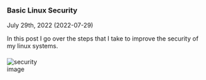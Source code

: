 <a href="/blog/basic-linux-security" style="text-decoration: none;">
<div class="card">

<div class="row" style="align-items: center">

<div style="margin: 20px">

### Basic Linux Security

July 29th, 2022 (2022-07-29)

In this post I go over the steps that I take to improve the security of my linux systems.

</div>

<div style="max-width: 100px; margin: 20px">

![security image](/blog/basic-linux-security/security.png)

</div>

</div>

</div>
</a>
